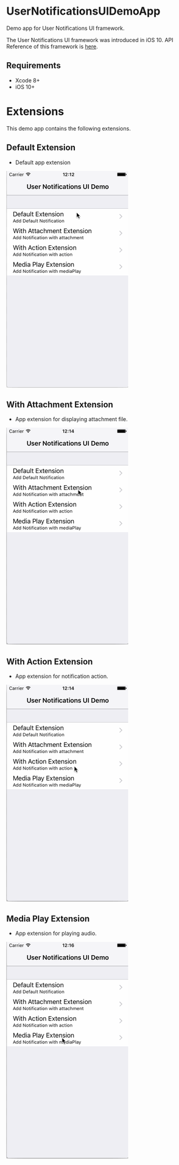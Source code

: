 # UserNotificationsUIDemoApp
Demo app for User Notifications UI framework.

The User Notifications UI framework was introduced in iOS 10. API Reference of this framework is [here](https://developer.apple.com/reference/usernotificationsui).

## Requirements
- Xcode 8+
- iOS 10+

# Extensions
This demo app contains the following extensions.

## Default Extension
- Default app extension

![](ReadmeImages/1_defaultExtension.gif)

## With Attachment Extension
- App extension for displaying attachment file.

![](ReadmeImages/2_withAttachmentExtension.gif)

## With Action Extension
- App extension for notification action.

![](ReadmeImages/3_withActionExtension.gif)

## Media Play Extension
- App extension for playing audio.

![](ReadmeImages/4_mediaPlayExtension.gif)
